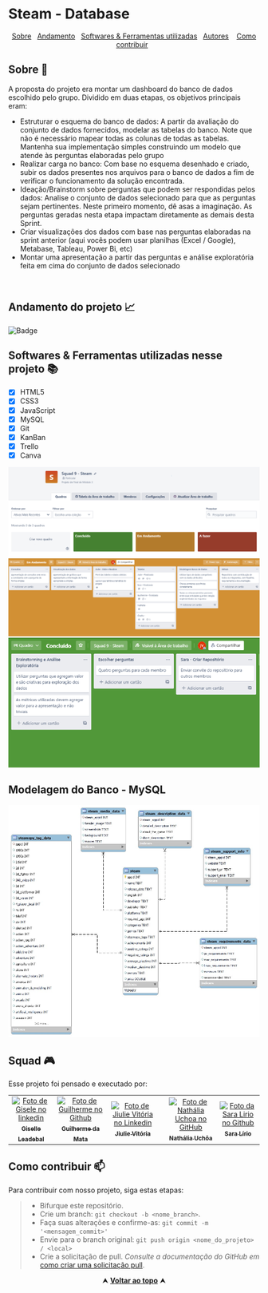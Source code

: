 # Steam - Database

<div id="inicio" align=center>
  <a href="#sobre">Sobre</a>&nbsp;&nbsp;
  <a href="#andamento">Andamento</a>&nbsp;&nbsp;
  <a href="#linguagens">Softwares & Ferramentas utilizadas</a>&nbsp;&nbsp;
  <a href="#grupo">Autores</a> &nbsp;&nbsp;
     <a href="#contribuir">Como contribuir</a>&nbsp;&nbsp;
</div>

<h2 id="sobre">Sobre 🔎</h2>
  <p> A proposta do projeto era montar um dashboard do banco de dados escolhido pelo grupo. Dividido em duas etapas, os objetivos principais eram: </p>
  
 - Estruturar o esquema do banco de dados: A partir da avaliação do conjunto de dados fornecidos, modelar as tabelas do banco. Note que não é necessário mapear todas as colunas de todas as tabelas. Mantenha sua implementação simples construindo um modelo que atende às perguntas elaboradas pelo grupo
 - Realizar carga no banco: Com base no esquema desenhado e criado, subir os dados presentes nos arquivos para o banco de dados a fim de verificar o funcionamento da solução encontrada.
- Ideação/Brainstorm sobre perguntas que podem ser respondidas pelos dados: Analise o conjunto de dados selecionado para que as perguntas sejam pertinentes. Neste primeiro momento, dê asas a imaginação. As perguntas geradas nesta etapa impactam diretamente as demais desta Sprint.
- Criar visualizações dos dados com base nas perguntas elaboradas na sprint anterior (aqui vocês podem usar planilhas (Excel / Google), Metabase, Tableau, Power Bi, etc)
 - Montar uma apresentação a partir das perguntas e análise exploratória feita em cima do conjunto de dados selecionado


<br>

<h2 id="andamento">Andamento do projeto 📈</h2>

  ![Badge](https://img.shields.io/website?down_message=em%20andamento&label=STATUS&style=for-the-badge&up_message=conclu%C3%ADdo&url=https%3A%2F%2Fytallobruno.github.io%2FProjetoFinalModulo2%2F)

<h2 id="linguagens">Softwares & Ferramentas utilizadas nesse projeto 📚</h2>

  - [x] HTML5
  - [x] CSS3
  - [x] JavaScript
  - [x] MySQL
  - [x] Git
  - [x] KanBan
  - [x] Trello
  - [x] Canva

<img src="./img/quadro1.png">
<img src="./img/quadro2.png">
<img src="./img/quadro3.png"> 

<h2 id="modelagem">Modelagem do Banco - MySQL</h2>
<img src="./img/modelagem.png">



<h2 id="grupo">Squad 🎮 </h2>

<p> Esse projeto foi pensado e executado por: </p>
<table>
  <tr>
    <td align="center">
      <a href="https://www.linkedin.com/in/giselle-leadebal-869528128/">
  <img src="https://media-exp1.licdn.com/dms/image/C4E03AQF8BlT0BPFLyw/profile-displayphoto-shrink_800_800/0/1645827866962?e=1661990400&v=beta&t=5KSktBZ53ycyADjtaEakaRzN3V0wsSOtn2iAsdGy-PQ" width="100px;" alt="Foto de Gisele no linkedin"/><br>
  <sub>
  <b> Giselle Leadebal </b>
  </sub>
      </a>
    </td>
    <td align="center">
      <a href="https://www.linkedin.com/in/guilherme-cordeiro-da-mata/">
  <img src="https://avatars.githubusercontent.com/u/102765157?v=4" width="100px;" alt="Foto de Guilherme no Github"/><br>
  <sub>
  <b> Guilherme da Mata </b>
  </sub>
      </a>
    </td>
    <td align="center">
      <a href="https://www.linkedin.com/in/jiulie-vitoria/">
        <img src="https://media-exp1.licdn.com/dms/image/C4E03AQGN5GiqUP7Eyw/profile-displayphoto-shrink_800_800/0/1648772959000?e=1661990400&v=beta&t=EvEn7FeR8MtT2N7fK_Z2ojCGbSuxjK3yYPjT-NVC22Q" width="100px;" alt="Foto de Jiulie Vitória no Linkedin"/><br>
        <sub>
          <b>Jiulie Vitória</b>
        </sub>
      </a>
    </td>
<td align="center">
<td align="center">
      <a href="https://www.linkedin.com/in/nuchoa/">
        <img src="https://avatars.githubusercontent.com/u/97313973?v=4" width="100px;" alt="Foto de Nathália Uchoa no GitHub"/><br>
        <sub>
          <b>Nathália Uchôa</b>
        </sub>
      </a>
    </td>
<td align="center">
      <a href="https://www.linkedin.com/in/saralirio/">
        <img src="https://avatars.githubusercontent.com/u/98292860?v=4" width="100px;" alt="Foto da Sara Lirio no Github"/><br>
        <sub>
          <b>Sara Lírio</b>
        </sub>
      </a>
    </td>
  </tr>
</table>

<h2 id="contribuir">Como contribuir 📫</h2>

Para contribuir com nosso projeto, siga estas etapas:
  >- Bifurque este repositório.
  >- Crie um branch: `git checkout -b <nome_branch>`.
  >- Faça suas alterações e confirme-as: `git commit -m '<mensagem_commit>'`
  >- Envie para o branch original: `git push origin <nome_do_projeto> / <local>`
  >- Crie a solicitação de pull.
*Consulte a documentação do GitHub em* [como criar uma solicitação pull](https://help.github.com/en/github/collaborating-with-issues-and-pull-requests/creating-a-pull-request).


<div align="center">
  &#11165;&nbsp;<a href="#inicio"><strong>Voltar ao topo</strong></a>&nbsp;&#11165;
</div>
